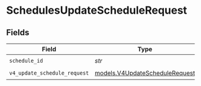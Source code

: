 # SchedulesUpdateScheduleRequest


## Fields

| Field                                                                  | Type                                                                   | Required                                                               | Description                                                            |
| ---------------------------------------------------------------------- | ---------------------------------------------------------------------- | ---------------------------------------------------------------------- | ---------------------------------------------------------------------- |
| `schedule_id`                                                          | *str*                                                                  | :heavy_check_mark:                                                     | N/A                                                                    |
| `v4_update_schedule_request`                                           | [models.V4UpdateScheduleRequest](../models/v4updateschedulerequest.md) | :heavy_check_mark:                                                     | N/A                                                                    |